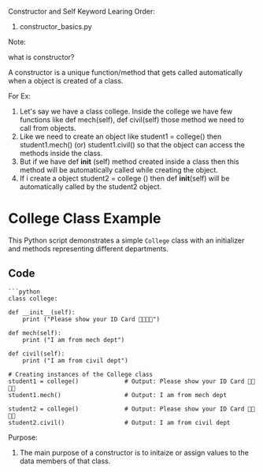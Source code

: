 Constructor and Self Keyword Learing Order:

1. constructor_basics.py


Note:

what is constructor?

A constructor is a unique function/method that gets called automatically when a object is created of a class.

For Ex:

1. Let's say we have a class college. Inside the college we have few functions like def mech(self), def civil(self) those method we need to call from objects.
2. Like we need to create an object like student1 = college() then  student1.mech() (or) student1.civil() so that the object can access the methods inside the class.
3. But if we have def __init__ (self) method created inside a class then this method will be automatically called while creating the object.
4. If i create a object  student2 = college () then  def __init__(self) will be automatically called by the student2 object.


# College Class Example

This Python script demonstrates a simple `College` class with an initializer and methods representing different departments.

## Code

    ```python
    class college:
    
    def __init__(self):
        print ("Please show your ID Card 🧑‍🎓👨‍🎓")

    def mech(self):
        print ("I am from mech dept")

    def civil(self):
        print ("I am from civil dept")
        
    # Creating instances of the College class
    student1 = college()             # Output: Please show your ID Card 🧑‍🎓👨‍🎓
    student1.mech()                  # Output: I am from mech dept     

    student2 = college()             # Output: Please show your ID Card 🧑‍🎓👨‍🎓
    student2.civil()                 # Output: I am from civil dept


Purpose:

1. The main purpose of a constructor is to initaize or assign values to the data members of that class.










